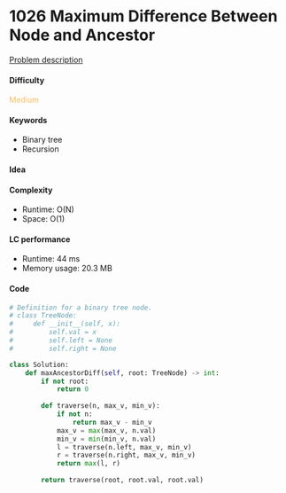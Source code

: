 1026 Maximum Difference Between Node and Ancestor
=======================
[Problem description](https://leetcode.com/problems/maximum-difference-between-node-and-ancestor/)

#### Difficulty
<span style="color:#FABC60">Medium</span>

#### Keywords
- Binary tree
- Recursion
  
#### Idea

#### Complexity
- Runtime: O(N)
- Space: O(1)
  
#### LC performance
- Runtime: 44 ms
- Memory usage: 20.3 MB

#### Code
```python
# Definition for a binary tree node.
# class TreeNode:
#     def __init__(self, x):
#         self.val = x
#         self.left = None
#         self.right = None

class Solution:
    def maxAncestorDiff(self, root: TreeNode) -> int:
        if not root:
            return 0
        
        def traverse(n, max_v, min_v):
            if not n:
                return max_v - min_v
            max_v = max(max_v, n.val)
            min_v = min(min_v, n.val)
            l = traverse(n.left, max_v, min_v)
            r = traverse(n.right, max_v, min_v)
            return max(l, r)
        
        return traverse(root, root.val, root.val)
```
